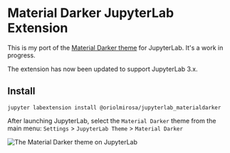 # Material Darker JupyterLab Extension

This is my port of the [Material Darker theme](http://equinsuocha.io/material-theme/#/darker) for JupyterLab. It's a work in progress.

The extension has now been updated to support JupyterLab 3.x.

## Install

```
jupyter labextension install @oriolmirosa/jupyterlab_materialdarker
```

After launching JupyterLab, select the `Material Darker` theme from the main menu: `Settings` > `JupyterLab Theme` > `Material Darker`


![The Material Darker theme on JupyterLab](https://user-images.githubusercontent.com/6955013/37124604-0450d6dc-2237-11e8-95d8-0e822ee92c49.png)
